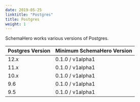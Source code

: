 ```yaml
---
date: 2019-05-25
linktitle: "Postgres"
title: Postgres
weight: 1
---
```


SchemaHero works various versions of Postgres.

| Postgres Version | Minimum SchemaHero Version |
|------------------|------------|
| 12.x | 0.1.0 / v1alpha1 |
| 11.x | 0.1.0 / v1alpha1 |
| 10.x | 0.1.0 / v1alpha1 |
| 9.6 | 0.1.0 / v1alpha1 |
| 9.5 | 0.1.0 / v1alpha1 |
